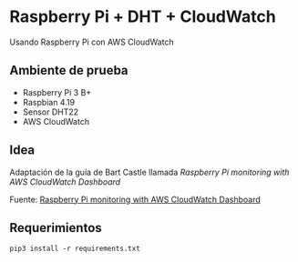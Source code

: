 # Raspberry Pi + DHT + CloudWatch
Usando Raspberry Pi con AWS CloudWatch

## Ambiente de prueba
 - Raspberry Pi 3 B+
 - Raspbian 4.19
 - Sensor DHT22
 - AWS CloudWatch

## Idea
Adaptación de la guía de Bart Castle llamada *Raspberry Pi monitoring with AWS CloudWatch Dashboard*

Fuente: [Raspberry Pi monitoring with AWS CloudWatch Dashboard](https://www.youtube.com/watch?v=kSZzAairBHo)

## Requerimientos
    pip3 install -r requirements.txt
